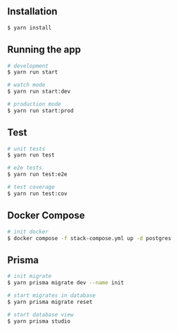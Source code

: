 ## Installation

```bash
$ yarn install
```

## Running the app

```bash
# development
$ yarn run start

# watch mode
$ yarn run start:dev

# production mode
$ yarn run start:prod
```

## Test

```bash
# unit tests
$ yarn run test

# e2e tests
$ yarn run test:e2e

# test coverage
$ yarn run test:cov
```

## Docker Compose

```bash
# init docker
$ docker compose -f stack-compose.yml up -d postgres

```

## Prisma

```bash
# init migrate
$ yarn prisma migrate dev --name init

# start migrates in database
$ yarn prisma migrate reset

# start database view
$ yarn prisma studio

```
